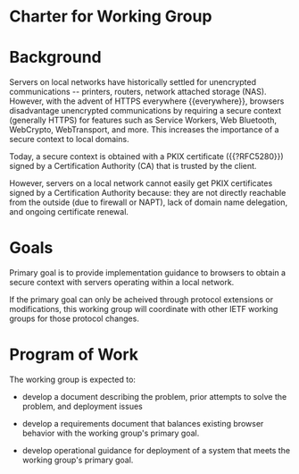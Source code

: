 # Charter for Working Group

# Background

Servers on local networks have historically settled for unencrypted
communications -- printers, routers, network attached storage (NAS).
However, with the advent of HTTPS everywhere {{everywhere}}, browsers
disadvantage unencrypted communications by requiring a secure context
(generally HTTPS) for features such as Service Workers, Web Bluetooth,
WebCrypto, WebTransport, and more.  This increases the importance of a
secure context to local domains.

Today, a secure context is obtained with a PKIX certificate ({{?RFC5280}})
signed by a Certification Authority (CA) that is trusted by the client.

However, servers on a local network cannot easily get PKIX
certificates signed by a Certification Authority because: they are not
directly reachable from the outside (due to firewall or NAPT), lack of
domain name delegation, and ongoing certificate renewal.

# Goals

Primary goal is to provide implementation guidance to browsers to obtain a secure context
with servers operating within a local network.

If the primary goal can only be acheived through protocol extensions
or modifications, this working group will coordinate with other IETF
working groups for those protocol changes.


# Program of Work

The working group is expected to:

* develop a document describing the problem, prior attempts to solve the problem, and deployment
issues

* develop a requirements document that balances existing browser behavior with the working group's primary goal.

* develop operational guidance for deployment of a system that meets the working group's primary goal.




